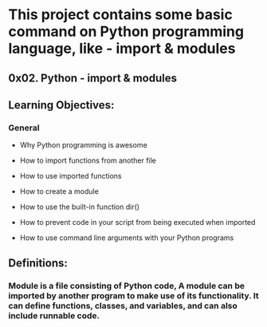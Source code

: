# This project contains some basic command on Python programming language, like - import & modules

## 0x02. Python - import & modules

## Learning Objectives:

### General

- Why Python programming is awesome

- How to import functions from another file

- How to use imported functions

- How to create a module

- How to use the built-in function dir()

- How to prevent code in your script from being executed when imported

- How to use command line arguments with your Python programs

## Definitions:

### Module is a file consisting of Python code, A module can be imported by another program to make use of its functionality. It can define functions, classes, and variables, and can also include runnable code.
